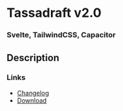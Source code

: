 # Tassadraft v2.0

### Svelte, TailwindCSS, Capacitor

## Description

### Links

- [Changelog](/doc/CHANGELOG.md)
- [Download](https://api.tassadraft.com)
